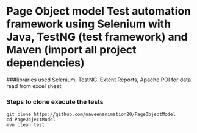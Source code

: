 # Page Object model Test automation framework using Selenium with Java, TestNG (test framework) and Maven (import all project dependencies)




###libraries used
Selenium,
TestNG.
Extent Reports,
Apache POI for data read from excel sheet

### Steps to clone execute the tests
```
git clone https://github.com/naveenanimation20/PageObjectModel
cd PageObjectModel
mvn clean test
```
